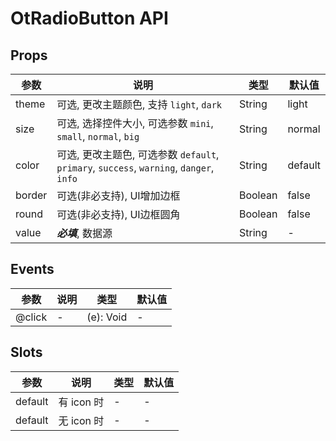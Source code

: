 # OtRadioButton API

## Props

| 参数 | 说明 | 类型 | 默认值 |
| --- | --- | --- | --- |
| theme | 可选, 更改主题颜色, 支持 `light`, `dark` | String | light |
| size | 可选, 选择控件大小, 可选参数 `mini`, `small`, `normal`, `big` | String | normal |
| color | 可选, 更改主题色, 可选参数 `default`, `primary`, `success`, `warning`, `danger`, `info` | String | default |
| border | 可选(非必支持), UI增加边框 | Boolean | false |
| round | 可选(非必支持), UI边框圆角 | Boolean | false |
| value | ***必填***, 数据源 | String | - |

## Events

| 参数 | 说明 | 类型 | 默认值 |
| --- | --- | --- | --- |
| @click | - | (e): Void | - |

## Slots

| 参数 | 说明 | 类型 | 默认值 |
| --- | --- | --- | --- |
| default | 有 icon 时 | - | - |
| default | 无 icon 时 | - | - |

